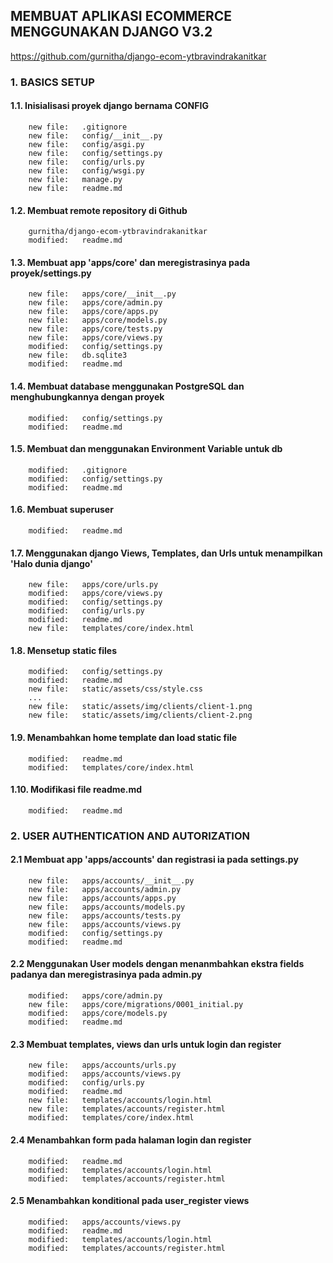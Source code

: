 ## MEMBUAT APLIKASI ECOMMERCE MENGGUNAKAN DJANGO V3.2

https://github.com/gurnitha/django-ecom-ytbravindrakanitkar

### 1. BASICS SETUP 

#### 1.1. Inisialisasi proyek django bernama CONFIG

        new file:   .gitignore
        new file:   config/__init__.py
        new file:   config/asgi.py
        new file:   config/settings.py
        new file:   config/urls.py
        new file:   config/wsgi.py
        new file:   manage.py
        new file:   readme.md

#### 1.2. Membuat remote repository di Github 

		gurnitha/django-ecom-ytbravindrakanitkar
        modified:   readme.md

#### 1.3. Membuat app 'apps/core' dan meregistrasinya pada proyek/settings.py


        new file:   apps/core/__init__.py
        new file:   apps/core/admin.py
        new file:   apps/core/apps.py
        new file:   apps/core/models.py
        new file:   apps/core/tests.py
        new file:   apps/core/views.py
        modified:   config/settings.py
        new file:   db.sqlite3
        modified:   readme.md

#### 1.4. Membuat database menggunakan PostgreSQL dan menghubungkannya dengan proyek 

        modified:   config/settings.py
        modified:   readme.md


#### 1.5. Membuat dan menggunakan Environment Variable untuk db 

        modified:   .gitignore
        modified:   config/settings.py
        modified:   readme.md


#### 1.6. Membuat superuser

        modified:   readme.md

#### 1.7. Menggunakan django Views, Templates, dan Urls untuk menampilkan 'Halo dunia django' 


        new file:   apps/core/urls.py
        modified:   apps/core/views.py
        modified:   config/settings.py
        modified:   config/urls.py
        modified:   readme.md
        new file:   templates/core/index.html

#### 1.8. Mensetup static files 

        modified:   config/settings.py
        modified:   readme.md
        new file:   static/assets/css/style.css
        ...
        new file:   static/assets/img/clients/client-1.png
        new file:   static/assets/img/clients/client-2.png

#### 1.9. Menambahkan home template dan load static file 

        modified:   readme.md
        modified:   templates/core/index.html


#### 1.10. Modifikasi file readme.md

        modified:   readme.md

### 2. USER AUTHENTICATION AND AUTORIZATION

#### 2.1 Membuat app 'apps/accounts' dan registrasi ia pada settings.py

        new file:   apps/accounts/__init__.py
        new file:   apps/accounts/admin.py
        new file:   apps/accounts/apps.py
        new file:   apps/accounts/models.py
        new file:   apps/accounts/tests.py
        new file:   apps/accounts/views.py
        modified:   config/settings.py
        modified:   readme.md


#### 2.2 Menggunakan User models dengan menanmbahkan ekstra fields padanya dan meregistrasinya pada admin.py 

        modified:   apps/core/admin.py
        new file:   apps/core/migrations/0001_initial.py
        modified:   apps/core/models.py
        modified:   readme.md

#### 2.3 Membuat templates, views dan urls untuk login dan register

        new file:   apps/accounts/urls.py
        modified:   apps/accounts/views.py
        modified:   config/urls.py
        modified:   readme.md
        new file:   templates/accounts/login.html
        new file:   templates/accounts/register.html
        modified:   templates/core/index.html

#### 2.4 Menambahkan form pada halaman login dan register

        modified:   readme.md
        modified:   templates/accounts/login.html
        modified:   templates/accounts/register.html

#### 2.5 Menambahkan konditional pada user_register views

        modified:   apps/accounts/views.py
        modified:   readme.md
        modified:   templates/accounts/login.html
        modified:   templates/accounts/register.html




























































































































